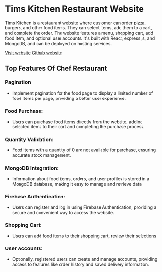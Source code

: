 
# Tims Kitchen Restaurant  Website

<p>Tims Kitchen is a restaurant website where customer can order pizza, burgers, and other food items. They can select items, add them to a cart, and complete the order. The website features a menu, shopping cart, add food item, and optional user accounts. It's built with React, express.js, and MongoDB, and can be deployed on hosting services.</p>

[Visit website](https://timskitchen.vercel.app/)
[Github website](https://github.com/freshpex/timkitchenFrontend/)


## Top Features Of Chef Restaurant

<h3>Pagination</h3>

<ul>
<li> Implement pagination for the food page to display a limited number of food items per page, providing a better user experience.</li>
</ul>
<h3>Food Purchase:</h3>

<ul>
<li> Users can purchase food items directly from the website, adding selected items to their cart and completing the purchase process.</li>
</ul>
<h3>Quantity Validation:</h3>

<ul>
<li>Food items with a quantity of 0 are not available for purchase, ensuring accurate stock management.</li>
</ul>
<h3>MongoDB Integration:</h3>

<ul>
<li>Information about food items, orders, and user profiles is stored in a MongoDB database, making it easy to manage and retrieve data.</li>
</ul>
<h3>Firebase Authentication:</h3>

<ul>
<li>Users can register and log in using Firebase Authentication, providing a secure and convenient way to access the website.</li>
</ul>
<h3>Shopping Cart:</h3>

<ul>
<li> Users can add food items to their shopping cart, review their selections</li>
</ul>
<h3>User Accounts:</h3>

<ul>
<li>Optionally, registered users can create and manage accounts, providing access to features like order history and saved delivery information.</li>
</ul>